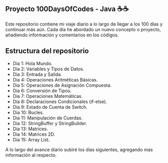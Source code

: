 ## Proyecto 100DaysOfCodes - Java ☕☕

Este repositorio contiene mi viaje diario a lo largo de llegar a los 100 días y continuar más aún.
Cada día he abordado un nuevo concepto o proyecto, añadiendo información y comentarios en los códigos.


## Estructura del repositorio

 - Dia 1: Hola Mundo.
 - Dia 2: Variables y Tipos de Datos.
 - Dia 3: Entrada y Salida.
 - Dia 4: Operaciones Aritméticas Básicas.
 - Dia 5: Operaciones de Asignación Compuesta.
 - Dia 6: Conversión de Tipos.
 - Dia 7: Operaciones Matemáticas.
 - Dia 8: Declaraciones Condicionales (if-else).
 - Dia 9: Estado de Cuenta de Switch.
 - Dia 10: Bucles.
 - Dia 11: Manipulación de Cuerdas.
 - Dia 12: StringBuffer y StringBuilder.
 - Dia 13: Matrices.
 - Dia 14: Matrices 2D.
 - Dia 15: Array List.


A lo largo del avance diario subiré los días siguientes, agregando mas información al respecto.
